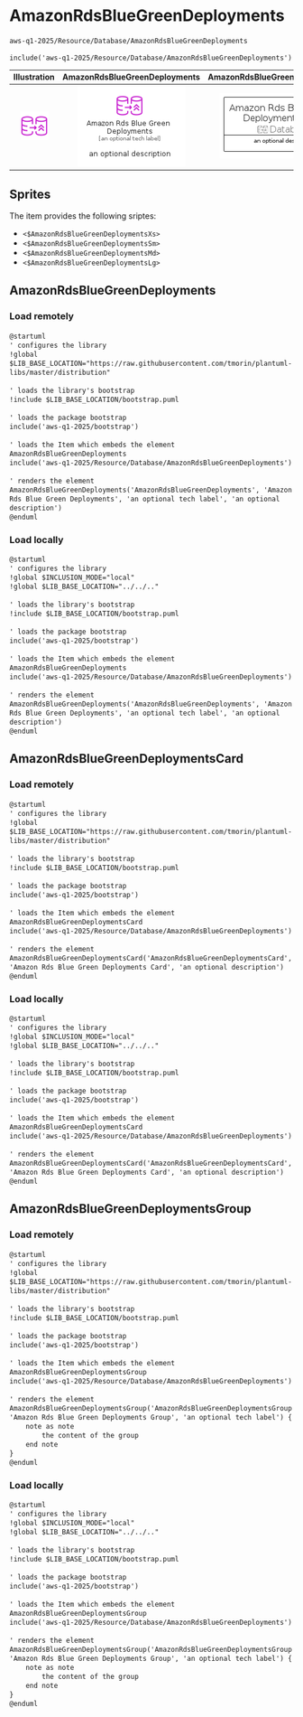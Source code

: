 # AmazonRdsBlueGreenDeployments


```text
aws-q1-2025/Resource/Database/AmazonRdsBlueGreenDeployments
```

```text
include('aws-q1-2025/Resource/Database/AmazonRdsBlueGreenDeployments')
```



| Illustration | AmazonRdsBlueGreenDeployments | AmazonRdsBlueGreenDeploymentsCard | AmazonRdsBlueGreenDeploymentsGroup |
| :---: | :---: | :---: | :---: |
| ![illustration for Illustration](../../../aws-q1-2025/Resource/Database/AmazonRdsBlueGreenDeployments.png) | ![illustration for AmazonRdsBlueGreenDeployments](../../../aws-q1-2025/Resource/Database/AmazonRdsBlueGreenDeployments.Local.png) | ![illustration for AmazonRdsBlueGreenDeploymentsCard](../../../aws-q1-2025/Resource/Database/AmazonRdsBlueGreenDeploymentsCard.Local.png) | ![illustration for AmazonRdsBlueGreenDeploymentsGroup](../../../aws-q1-2025/Resource/Database/AmazonRdsBlueGreenDeploymentsGroup.Local.png) |



## Sprites
The item provides the following sriptes:

- `<$AmazonRdsBlueGreenDeploymentsXs>`
- `<$AmazonRdsBlueGreenDeploymentsSm>`
- `<$AmazonRdsBlueGreenDeploymentsMd>`
- `<$AmazonRdsBlueGreenDeploymentsLg>`





## AmazonRdsBlueGreenDeployments

### Load remotely
```plantuml
@startuml
' configures the library
!global $LIB_BASE_LOCATION="https://raw.githubusercontent.com/tmorin/plantuml-libs/master/distribution"

' loads the library's bootstrap
!include $LIB_BASE_LOCATION/bootstrap.puml

' loads the package bootstrap
include('aws-q1-2025/bootstrap')

' loads the Item which embeds the element AmazonRdsBlueGreenDeployments
include('aws-q1-2025/Resource/Database/AmazonRdsBlueGreenDeployments')

' renders the element
AmazonRdsBlueGreenDeployments('AmazonRdsBlueGreenDeployments', 'Amazon Rds Blue Green Deployments', 'an optional tech label', 'an optional description')
@enduml
```

### Load locally
```plantuml
@startuml
' configures the library
!global $INCLUSION_MODE="local"
!global $LIB_BASE_LOCATION="../../.."

' loads the library's bootstrap
!include $LIB_BASE_LOCATION/bootstrap.puml

' loads the package bootstrap
include('aws-q1-2025/bootstrap')

' loads the Item which embeds the element AmazonRdsBlueGreenDeployments
include('aws-q1-2025/Resource/Database/AmazonRdsBlueGreenDeployments')

' renders the element
AmazonRdsBlueGreenDeployments('AmazonRdsBlueGreenDeployments', 'Amazon Rds Blue Green Deployments', 'an optional tech label', 'an optional description')
@enduml
```

## AmazonRdsBlueGreenDeploymentsCard

### Load remotely
```plantuml
@startuml
' configures the library
!global $LIB_BASE_LOCATION="https://raw.githubusercontent.com/tmorin/plantuml-libs/master/distribution"

' loads the library's bootstrap
!include $LIB_BASE_LOCATION/bootstrap.puml

' loads the package bootstrap
include('aws-q1-2025/bootstrap')

' loads the Item which embeds the element AmazonRdsBlueGreenDeploymentsCard
include('aws-q1-2025/Resource/Database/AmazonRdsBlueGreenDeployments')

' renders the element
AmazonRdsBlueGreenDeploymentsCard('AmazonRdsBlueGreenDeploymentsCard', 'Amazon Rds Blue Green Deployments Card', 'an optional description')
@enduml
```

### Load locally
```plantuml
@startuml
' configures the library
!global $INCLUSION_MODE="local"
!global $LIB_BASE_LOCATION="../../.."

' loads the library's bootstrap
!include $LIB_BASE_LOCATION/bootstrap.puml

' loads the package bootstrap
include('aws-q1-2025/bootstrap')

' loads the Item which embeds the element AmazonRdsBlueGreenDeploymentsCard
include('aws-q1-2025/Resource/Database/AmazonRdsBlueGreenDeployments')

' renders the element
AmazonRdsBlueGreenDeploymentsCard('AmazonRdsBlueGreenDeploymentsCard', 'Amazon Rds Blue Green Deployments Card', 'an optional description')
@enduml
```

## AmazonRdsBlueGreenDeploymentsGroup

### Load remotely
```plantuml
@startuml
' configures the library
!global $LIB_BASE_LOCATION="https://raw.githubusercontent.com/tmorin/plantuml-libs/master/distribution"

' loads the library's bootstrap
!include $LIB_BASE_LOCATION/bootstrap.puml

' loads the package bootstrap
include('aws-q1-2025/bootstrap')

' loads the Item which embeds the element AmazonRdsBlueGreenDeploymentsGroup
include('aws-q1-2025/Resource/Database/AmazonRdsBlueGreenDeployments')

' renders the element
AmazonRdsBlueGreenDeploymentsGroup('AmazonRdsBlueGreenDeploymentsGroup', 'Amazon Rds Blue Green Deployments Group', 'an optional tech label') {
    note as note
        the content of the group
    end note
}
@enduml
```

### Load locally
```plantuml
@startuml
' configures the library
!global $INCLUSION_MODE="local"
!global $LIB_BASE_LOCATION="../../.."

' loads the library's bootstrap
!include $LIB_BASE_LOCATION/bootstrap.puml

' loads the package bootstrap
include('aws-q1-2025/bootstrap')

' loads the Item which embeds the element AmazonRdsBlueGreenDeploymentsGroup
include('aws-q1-2025/Resource/Database/AmazonRdsBlueGreenDeployments')

' renders the element
AmazonRdsBlueGreenDeploymentsGroup('AmazonRdsBlueGreenDeploymentsGroup', 'Amazon Rds Blue Green Deployments Group', 'an optional tech label') {
    note as note
        the content of the group
    end note
}
@enduml
```

